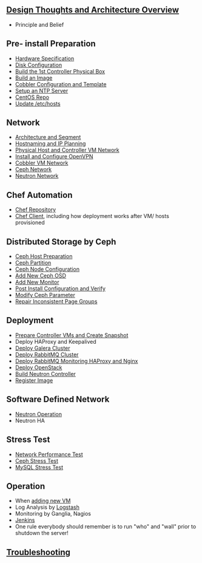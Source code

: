 ## [Design Thoughts and Architecture Overview](markdown/ArchitectureOverview.markdown)
  * Principle and Belief

## Pre- install Preparation
  * [Hardware Specification](markdown/HardwareSpec.markdown)
  * [Disk Configuration](markdown/DiskConfiguration.markdown)
  * [Build the 1st Controller Physical Box](markdown/BuildFirstBox.markdown)
  * [Build an Image](markdown/BuildAnImage.markdown)
  * [Cobbler Configuration and Template](markdown/BuildCobblerVM.markdown)
  * [Setup an NTP Server](markdown/CreateNTP.markdown)
  * [CentOS Repo](markdown/CreateCentosRepo.markdown)
  * [Update /etc/hosts](markdown/UpdateHosts.markdown)

## Network
  * [Architecture and Segment](markdown/NetworkConfiguration.markdown)
  * [Hostnaming and IP Planning](markdown/IPPlanning.markdown)
  * [Physical Host and Controller VM Network](markdown/BuildFirstBox.markdown)
  * [Install and Configure OpenVPN](markdown/InstallAndConfigureOpenvpn.markdown)
  * [Cobbler VM Network](markdown/BuildCobblerVM.markdown)
  * [Ceph Network](markdown/CephDistributedStorage.markdown)
  * [Neutron Network](markdown/BuildNeutron.markdown)

## Chef Automation
  * [Chef Repository](markdown/ChefRepo.markdown)
  * [Chef Client](markdown/ChefClient.markdown), including how deployment works after VM/ hosts provisioned

## Distributed Storage by Ceph
  * [Ceph Host Preparation](markdown/CephPrepare.markdown)
  * [Ceph Partition](markdown/CephPartition.markdown)
  * [Ceph Node Configuration](markdown/CephDistributedStorage.markdown)
  * [Add New Ceph OSD](markdown/CephAddOSD.markdown)
  * [Add New Monitor](markdown/CephAddMon.markdown)
  * [Post Install Configuration and Verify](markdown/CephPostConfiguration.markdown)
  * [Modify Ceph Parameter](markdown/CephParamChange.markdown)
  * [Repair Inconsistent Page Groups](markdown/CephPGRepair.markdown)

## Deployment
  * [Prepare Controller VMs and Create Snapshot](markdown/BuildControllerVM.markdown)
  * Deploy HAProxy and Keepalived
  * [Deploy Galera Cluster](markdown/DeployGalera.markdown)
  * [Deploy RabbitMQ Cluster](markdown/DeployRabbitMQCluster.markdown)
  * [Deploy RabbitMQ Monitoring HAProxy and Nginx](markdown/DeployRabbitMQClusterHAProxy.markdown)
  * [Deploy OpenStack](markdown/DeployOpenStack.markdown)
  * [Build Neutron Controller](markdown/BuildNeutron.markdown)
  * [Register Image](markdown/RegisterImage.markdown)

## Software Defined Network
  * [Neutron Operation](markdown/NeutronOperation.markdown)
  * Neutron HA

## Stress Test
  * [Network Performance Test](markdown/StressTestNetwork.markdown)
  * [Ceph Stress Test](markdown/StressTestCeph.markdown)
  * [MySQL Stress Test](markdown/StressTestMySQL.markdown)

## Operation
  * When [adding new VM](markdown/PostConfigNewVM.markdown)
  * Log Analysis by [Logstash](markdown/BuildELKStack.markdown)
  * Monitoring by Ganglia, Nagios
  * [Jenkins](markdown/BuildJenkins.markdown)
  * One rule everybody should remember is to run "who" and "wall" prior to shutdown the server!

## [Troubleshooting](markdown/TroubleShooting.markdown)

